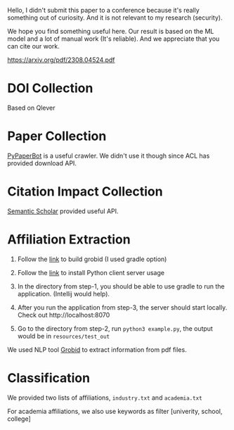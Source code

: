 Hello, I didn't submit this paper to a conference because it's really something out of curiosity. And it is not relevant to my research (security).

We hope you find something useful here. Our result is based on the ML model and a lot of manual work (It's reliable).  And we appreciate that you can cite our work.

https://arxiv.org/pdf/2308.04524.pdf

# DOI Collection

Based on Qlever

# Paper Collection

[PyPaperBot](https://github.com/ferru97/PyPaperBot) is a useful crawler. We didn't use it though since ACL has provided download API.

# Citation Impact Collection

[Semantic Scholar](https://www.semanticscholar.org) provided useful API.

# Affiliation Extraction

1. Follow the [link](https://grobid.readthedocs.io/en/latest/Install-Grobid/) to build grobid (I used gradle option)

2. Follow the [link](https://github.com/kermitt2/grobid_client_python) to install Python client server usage

3. In the directory from step-1, you should be able to use gradle to run the application. (Intellij would help).

4. After you run the application from step-3, the server should start locally. Check out http://localhost:8070

5. Go to the directory from step-2, run `python3 example.py`, the output would be in `resources/test_out`

We used NLP tool [Grobid](https://grobid.readthedocs.io/en/latest/) to extract information from pdf files.

# Classification

We provided two lists of affiliations, `industry.txt` and `academia.txt`

For academia affiliations, we also use keywords as filter [univerity, school, college]
